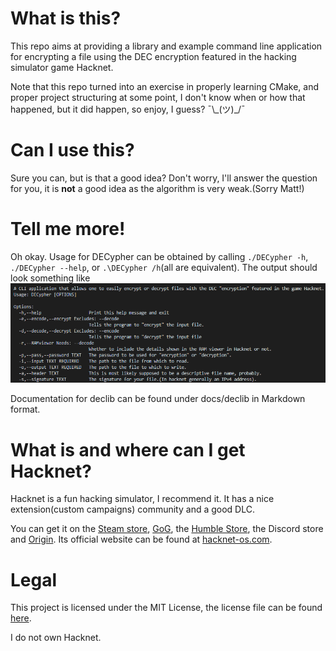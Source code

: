 # What is this?

This repo aims at providing a library and example command line application for encrypting a file using the DEC encryption featured in the hacking simulator game Hacknet.

Note that this repo turned into an exercise in properly learning CMake, and proper project structuring at some point, I don't know when or how that happened, but it did happen, so enjoy, I guess? ¯\\\_(ツ)_/¯

# Can I use this?

Sure you can, but is that a good idea? Don't worry, I'll answer the question for you, it is **not** a good idea as the algorithm is very weak.(Sorry Matt!)

# Tell me more!

Oh okay. Usage for DECypher can be obtained by calling `./DECypher -h`, `./DECypher --help`, or `.\DECypher /h`(all are equivalent). The output should look something like
![](docs/DECypher_usage.png)

Documentation for declib can be found under docs/declib in Markdown format.

# What is and where can I get Hacknet?

Hacknet is a fun hacking simulator, I recommend it. It has a nice extension(custom campaigns) community and a good DLC.

You can get it on the [Steam store](https://store.steampowered.com/app/365450/Hacknet), [GoG](https://www.gog.com/game/hacknet), the [Humble Store](https://www.gog.com/game/hacknet), the Discord store and [Origin](https://www.origin.com/irl/en-us/store/hacknet/hacknet). Its official website can be found at [hacknet-os.com](http://hacknet-os.com).

# Legal

This project is licensed under the MIT License, the license file can be found [here](LICENSE).

I do not own Hacknet.
